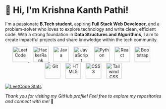 # 👋 Hi, I'm Krishna Kanth Pathi!

I'm a passionate **B.Tech student**, aspiring **Full Stack Web Developer**, and a problem-solver who loves to explore technology and write clean, efficient code. With a strong foundation in **Data Structures and Algorithms**, I aim to create impactful projects and share knowledge within the tech community.

<p align="center">
  <a href="https://leetcode.com/krishnakanthpathi/">
    <img src="https://upload.wikimedia.org/wikipedia/commons/1/19/LeetCode_logo_black.png" alt="LeetCode" width="50">
  </a>
  &nbsp;&nbsp;
  <a href="https://www.hackerrank.com/krishnakanthpathi">
    <img src="https://upload.wikimedia.org/wikipedia/commons/6/65/HackerRank_logo.png" alt="HackerRank" width="50">
  </a>
  &nbsp;&nbsp;
  <img src="https://cdn.jsdelivr.net/gh/devicons/devicon/icons/java/java-original.svg" alt="Java" width="50"/>
  &nbsp;&nbsp;
  <img src="https://cdn.jsdelivr.net/gh/devicons/devicon/icons/javascript/javascript-original.svg" alt="JavaScript" width="50"/>
  &nbsp;&nbsp;
  <img src="https://cdn.jsdelivr.net/gh/devicons/devicon/icons/python/python-original.svg" alt="Python" width="50"/>
  &nbsp;&nbsp;
  <img src="https://cdn.jsdelivr.net/gh/devicons/devicon/icons/react/react-original.svg" alt="React" width="50"/>
  &nbsp;&nbsp;
  <img src="https://cdn.jsdelivr.net/gh/devicons/devicon/icons/bootstrap/bootstrap-original.svg" alt="Bootstrap" width="50"/>
  &nbsp;&nbsp;
  <img src="https://cdn.jsdelivr.net/gh/devicons/devicon/icons/git/git-original.svg" alt="Git" width="50"/>
  &nbsp;&nbsp;
  <img src="https://cdn.jsdelivr.net/gh/devicons/devicon/icons/html5/html5-original.svg" alt="HTML5" width="50"/>
  &nbsp;&nbsp;
  <img src="https://cdn.jsdelivr.net/gh/devicons/devicon/icons/css3/css3-original.svg" alt="CSS3" width="50"/>
  &nbsp;&nbsp;
  <img src="https://cdn.jsdelivr.net/gh/devicons/devicon/icons/tailwindcss/tailwindcss-original.svg" alt="Tailwind CSS" width="50"/>
</p>

[![LeetCode Stats](https://leetcard.jacoblin.cool/krishnakanthpathi?theme=dark&ext=heatmap)](https://leetcode.com/krishnakanthpathi/)

*Thank you for visiting my GitHub profile! Feel free to explore my repositories and connect with me!* 🚀


